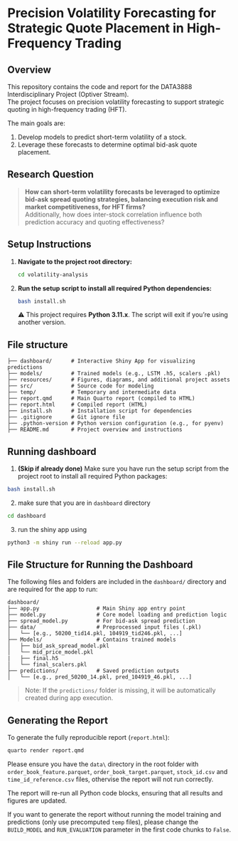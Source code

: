 # Precision Volatility Forecasting for Strategic Quote Placement in High-Frequency Trading

## Overview

This repository contains the code and report for the DATA3888 Interdisciplinary Project (Optiver Stream).  
The project focuses on precision volatility forecasting to support strategic quoting in high-frequency trading (HFT).

The main goals are:
1. Develop models to predict short-term volatility of a stock.
2. Leverage these forecasts to determine optimal bid-ask quote placement.

## Research Question

> **How can short-term volatility forecasts be leveraged to optimize bid-ask spread quoting strategies, balancing execution risk and market competitiveness, for HFT firms?**  
> Additionally, how does inter-stock correlation influence both prediction accuracy and quoting effectiveness?

## Setup Instructions

1. **Navigate to the project root directory:**
    ```bash
    cd volatility-analysis
    ```

2. **Run the setup script to install all required Python dependencies:**
    ```bash
    bash install.sh
    ```
    ⚠️ This project requires **Python 3.11.x**. The script will exit if you’re using another version.


## File structure

```plaintext
├── dashboard/      # Interactive Shiny App for visualizing predictions
├── models/         # Trained models (e.g., LSTM .h5, scalers .pkl)
├── resources/      # Figures, diagrams, and additional project assets
├── src/            # Source code for modeling
├── temp/           # Temporary and intermediate data
├── report.qmd      # Main Quarto report (compiled to HTML)
├── report.html     # Compiled report (HTML)
├── install.sh      # Installation script for dependencies
├── .gitignore      # Git ignore file
├── .python-version # Python version configuration (e.g., for pyenv)
├── README.md       # Project overview and instructions
```

## Running dashboard 

1. **(Skip if already done)** Make sure you have run the setup script from the project root to install all required Python packages:
```bash
bash install.sh
```
2. make sure that you are in `dashboard` directory 
```bash
cd dashboard
```
3. run the shiny app using 
```bash
python3 -m shiny run --reload app.py
```

##  File Structure for Running the Dashboard

The following files and folders are included in the `dashboard/` directory and are required for the app to run:
```output
dashboard/
├── app.py                  # Main Shiny app entry point
├── model.py                # Core model loading and prediction logic
├── spread_model.py         # For bid-ask spread prediction
├── data/                   # Preprocessed input files (.pkl)
│   └── [e.g., 50200_tid14.pkl, 104919_tid246.pkl, ...]
├── Models/                 # Contains trained models
│   ├── bid_ask_spread_model.pkl
│   └── mid_price_model.pkl
|   ├── final.h5
│   └── final_scalers.pkl
├── predictions/            # Saved prediction outputs
│   └── [e.g., pred_50200_14.pkl, pred_104919_46.pkl, ...]
```
 > Note: If the `predictions/` folder is missing, it will be automatically created during app execution.


## Generating the Report

To generate the fully reproducible report (`report.html`):

```bash
quarto render report.qmd
```

Please ensure you have the `data\` directory in the root folder with `order_book_feature.parquet`, `order_book_target.parquet`, `stock_id.csv` and `time_id_reference.csv` files, othervise the report will not run correctly.

The report will re-run all Python code blocks, ensuring that all results and figures are updated.

If you want to generate the report without running the model training and predictions (only use precomputed `temp` files), please change the `BUILD_MODEL` and `RUN_EVALUATION` parameter in the first code chunks to `False`.